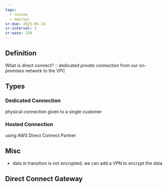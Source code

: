 ```yaml
---
tags:
  - review
  - aws/vpc
sr-due: 2025-05-18
sr-interval: 3
sr-ease: 250
---
```

## Definition
 What is direct connect? :: dedicated _private connection_ from our on-premises network to the VPC
<!--SR:!2025-04-27,3,250-->
## Types
### Dedicated Connection
physical connection given to a single customer
### Hosted Connection
using AWS Direct Connect Partner
## Misc
- data in transition is not encrypted, we can add a VPN to encrypt the data

## Direct Connect Gateway